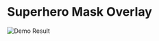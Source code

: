 # Superhero Mask Overlay
![Demo Result](https://github.com/kranok-dev/Superhero_Mask_Overlay/blob/main/thumbnail.png?raw=true&s=50)
